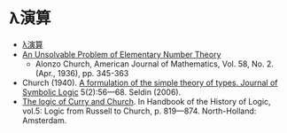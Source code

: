 # λ演算

* [λ演算](https://zh.wikipedia.org/wiki/%CE%9B%E6%BC%94%E7%AE%97)
* [An Unsolvable Problem of Elementary Number Theory](https://www.ics.uci.edu/~lopes/teaching/inf212W12/readings/church.pdf)
    * Alonzo Church, American Journal of Mathematics, Vol. 58, No. 2. (Apr., 1936), pp. 345-363
* Church (1940). [A formulation of the simple theory of types. Journal of Symbolic Logic](http://www.classes.cs.uchicago.edu/archive/2007/spring/32001-1/papers/church-1940.pdf) 5(2):56—68.
Seldin (2006). 
* [The logic of Curry and Church](http://en.wikipedia.org/wiki/History_of_the_Church%E2%80%93Turing_thesis). In Handbook of the History of Logic, vol.5: Logic from Russell to Church, p. 819—874. North-Holland: Amsterdam.


